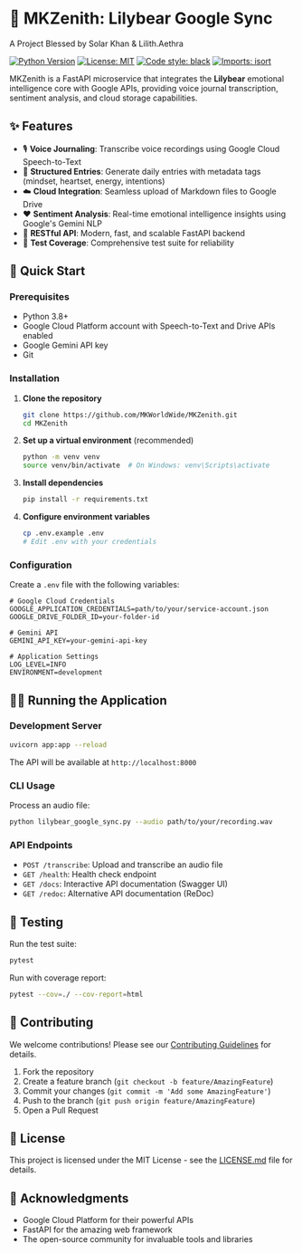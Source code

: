 # 🌟 MKZenith: Lilybear Google Sync

A Project Blessed by Solar Khan & Lilith.Aethra

[![Python Version](https://img.shields.io/badge/python-3.8+-blue.svg)](https://www.python.org/downloads/)
[![License: MIT](https://img.shields.io/badge/License-MIT-yellow.svg)](./LICENSE.md)
[![Code style: black](https://img.shields.io/badge/code%20style-black-000000.svg)](https://github.com/psf/black)
[![Imports: isort](https://img.shields.io/badge/%20imports-isort-%231674b1?style=flat&labelColor=ef8336)](https://pycqa.github.io/isort/)

MKZenith is a FastAPI microservice that integrates the **Lilybear** emotional intelligence core with Google APIs, providing voice journal transcription, sentiment analysis, and cloud storage capabilities.

## ✨ Features

- 🎙️ **Voice Journaling**: Transcribe voice recordings using Google Cloud Speech-to-Text
- 📝 **Structured Entries**: Generate daily entries with metadata tags (mindset, heartset, energy, intentions)
- ☁️ **Cloud Integration**: Seamless upload of Markdown files to Google Drive
- ❤️ **Sentiment Analysis**: Real-time emotional intelligence insights using Google's Gemini NLP
- 🚀 **RESTful API**: Modern, fast, and scalable FastAPI backend
- 🧪 **Test Coverage**: Comprehensive test suite for reliability

## 🚀 Quick Start

### Prerequisites

- Python 3.8+
- Google Cloud Platform account with Speech-to-Text and Drive APIs enabled
- Google Gemini API key
- Git

### Installation

1. **Clone the repository**
   ```bash
   git clone https://github.com/MKWorldWide/MKZenith.git
   cd MKZenith
   ```

2. **Set up a virtual environment** (recommended)
   ```bash
   python -m venv venv
   source venv/bin/activate  # On Windows: venv\Scripts\activate
   ```

3. **Install dependencies**
   ```bash
   pip install -r requirements.txt
   ```

4. **Configure environment variables**
   ```bash
   cp .env.example .env
   # Edit .env with your credentials
   ```

### Configuration

Create a `.env` file with the following variables:

```env
# Google Cloud Credentials
GOOGLE_APPLICATION_CREDENTIALS=path/to/your/service-account.json
GOOGLE_DRIVE_FOLDER_ID=your-folder-id

# Gemini API
GEMINI_API_KEY=your-gemini-api-key

# Application Settings
LOG_LEVEL=INFO
ENVIRONMENT=development
```

## 🏃‍♀️ Running the Application

### Development Server

```bash
uvicorn app:app --reload
```

The API will be available at `http://localhost:8000`

### CLI Usage

Process an audio file:
```bash
python lilybear_google_sync.py --audio path/to/your/recording.wav
```

### API Endpoints

- `POST /transcribe`: Upload and transcribe an audio file
- `GET /health`: Health check endpoint
- `GET /docs`: Interactive API documentation (Swagger UI)
- `GET /redoc`: Alternative API documentation (ReDoc)

## 🧪 Testing

Run the test suite:

```bash
pytest
```

Run with coverage report:
```bash
pytest --cov=./ --cov-report=html
```

## 🤝 Contributing

We welcome contributions! Please see our [Contributing Guidelines](CONTRIBUTING.md) for details.

1. Fork the repository
2. Create a feature branch (`git checkout -b feature/AmazingFeature`)
3. Commit your changes (`git commit -m 'Add some AmazingFeature'`)
4. Push to the branch (`git push origin feature/AmazingFeature`)
5. Open a Pull Request

## 📜 License

This project is licensed under the MIT License - see the [LICENSE.md](LICENSE.md) file for details.

## 🙏 Acknowledgments

- Google Cloud Platform for their powerful APIs
- FastAPI for the amazing web framework
- The open-source community for invaluable tools and libraries
